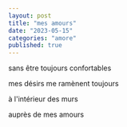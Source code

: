 ```yaml
---
layout: post
title: "mes amours"
date: "2023-05-15"
categories: "amore"
published: true
---
```


sans être toujours confortables  

mes désirs me ramènent toujours  

à l'intérieur des murs  

auprès de mes amours  
